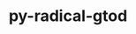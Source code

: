 ---
title: "py-radical-gtod"
layout: cache
categories: [package, v0.19]
meta: {"versions": ["1.16.0"], "compilers": ["gcc@=11.1.0", "oneapi@=2022.1.0"], "oss": ["ubuntu20.04"], "platforms": ["linux"], "targets": ["x86_64"], "stacks": ["e4s", "e4s-oneapi"], "num_specs": 2, "num_specs_by_stack": {"e4s": 1, "e4s-oneapi": 1}}
spec_details: [{"hash": "fqfy34jwjhp6lugrduhz5xyeypet56lo", "compiler": "gcc@=11.1.0", "versions": ["1.16.0"], "os": "ubuntu20.04", "platform": "linux", "target": "x86_64", "variants": ["build_system=python_pip"], "stacks": ["e4s"], "size": "-", "tarball": "https://binaries.spack.io/releases/v0.19/build_cache/linux-ubuntu20.04-x86_64/gcc-11.1.0/py-radical-gtod-1.16.0/linux-ubuntu20.04-x86_64-gcc-11.1.0-py-radical-gtod-1.16.0-fqfy34jwjhp6lugrduhz5xyeypet56lo.spack"}, {"hash": "6odhsqcrvrdwtqzju63nge6skynqpiuq", "compiler": "oneapi@=2022.1.0", "versions": ["1.16.0"], "os": "ubuntu20.04", "platform": "linux", "target": "x86_64", "variants": ["build_system=python_pip"], "stacks": ["e4s-oneapi"], "size": "-", "tarball": "https://binaries.spack.io/releases/v0.19/build_cache/linux-ubuntu20.04-x86_64/oneapi-2022.1.0/py-radical-gtod-1.16.0/linux-ubuntu20.04-x86_64-oneapi-2022.1.0-py-radical-gtod-1.16.0-6odhsqcrvrdwtqzju63nge6skynqpiuq.spack"}]
---